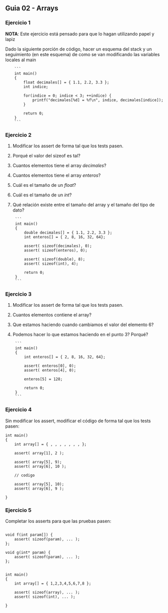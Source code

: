 ## Guia 02 - Arrays

### Ejercicio 1

**NOTA**: Este ejercicio está pensado para que lo hagan utilizando papel y lapiz

Dado la siguiente porción de código, hacer un esquema del stack y un seguimiento (en este esquema) de como se van modificando las variables locales al main 

        ```
        int main()
        {
            float decimales[] = { 1.1, 2.2, 3.3 };
            int indice;

            for(indice = 0; indice < 3; ++indice) {
                printf("decimales[%d] = %f\n", indice, decimales[indice]);
            }
        
            return 0;
        }
        ```

### Ejercicio 2

1. Modificar los assert de forma tal que los tests pasen. 
2. Porqué el valor del sizeof es tal?
3. Cuantos elementos tiene el array *decimales*?
4. Cuantos elementos tiene el array *enteros*?
5. Cuál es el tamaño de un *float*?
6. Cuál es el tamaño de un *int*?
7. Qué relación existe entre el tamaño del array y el tamaño del tipo de dato?

        ```
        int main()
        {
            double decimales[] = { 1.1, 2.2, 3.3 };
            int enteros[] = { 2, 8, 16, 32, 64};

            assert( sizeof(decimales), 0);
            assert( sizeof(enteros), 0);
        
            assert( sizeof(double), 8);
            assert( sizeof(int), 4);
        
            return 0;
        }
        ```

### Ejercicio 3

1. Modificar los assert de forma tal que los tests pasen. 
2. Cuantos elementos contiene el array?
3. Que estamos haciendo cuando cambiamos el valor del elemento 6?
4. Podemos hacer lo que estamos haciendo en el punto 3? Porqué?

        ```
        int main()
        {
            int enteros[] = { 2, 8, 16, 32, 64};

            assert( enteros[0], 0);
            assert( enteros[4], 0);

            enteros[5] = 128;
        
            return 0;
        }
        ```


### Ejercicio 4

Sin modificar los assert, modificar el código de forma tal que los tests pasen:

```
int main()
{
    int array[] = { , , , , , , , };

    assert( array[1], 2 );

    assert( array[5], 9);
    assert( array[6], 10 );

    // codigo 

    assert( array[5], 10);
    assert( array[6], 9 );
    
}
```

### Ejercicio 5

Completar los asserts para que las pruebas pasen:

```

void f(int param[]) {
    assert( sizeof(param), ... );
};

void g(int* param) {
    assert( sizeof(param), ... );
};


int main()
{
    int array[] = { 1,2,3,4,5,6,7,8 };

    assert( sizeof(array), ... );
    assert( sizeof(int), ... );
    
}
```




